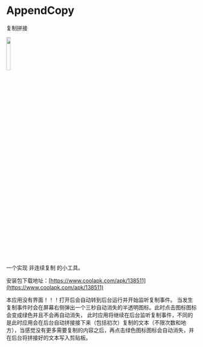 # AppendCopy
复制拼接

<img src="https://github.com/xiaofei-dev/AppendCopy/blob/master/app/src/main/res/drawable/ic_launcher.png" width="15%" height="15%">

一个实现 非连续复制 的小工具。

安装包下载地址：[https://www.coolapk.com/apk/138511](https://www.coolapk.com/apk/138511)

本应用没有界面！！！打开后会自动转到后台运行并开始监听复制事件。
当发生复制事件时会在屏幕右侧弹出一个三秒自动消失的半透明图标。此时点击图标图标会变成绿色并且不会再自动消失，
此时应用将继续在后台监听复制事件，不同的是此时应用会在后台自动拼接接下来（包括初次）复制的文本（不限次数和地方），当感觉没有更多需要复制的内容之后，再点击绿色图标图标会自动消失，并在后台将拼接好的文本写入剪贴板。
